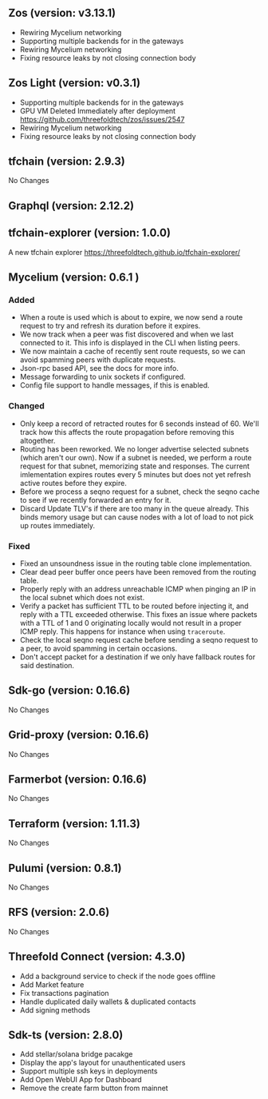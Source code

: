 ## Zos (version: v3.13.1)

- Rewiring Mycelium networking
- Supporting multiple backends for in the gateways
- Rewiring Mycelium networking
- Fixing resource leaks by not closing connection body

## Zos Light (version: v0.3.1)

- Supporting multiple backends for in the gateways
- GPU VM Deleted Immediately after deployment https://github.com/threefoldtech/zos/issues/2547
- Rewiring Mycelium networking
- Fixing resource leaks by not closing connection body

## tfchain (version: 2.9.3)

No Changes

## Graphql (version: 2.12.2)

## tfchain-explorer (version: 1.0.0)

A new tfchain explorer https://threefoldtech.github.io/tfchain-explorer/


## Mycelium (version: 0.6.1 )

### Added

- When a route is used which is about to expire, we now send a route request to
  try and refresh its duration before it expires.
- We now track when a peer was fist discovered and when we last connected to it.
  This info is displayed in the CLI when listing peers.
- We now maintain a cache of recently sent route requests, so we can avoid spamming
  peers with duplicate requests.
- Json-rpc based API, see the docs for more info.
- Message forwarding to unix sockets if configured.
- Config file support to handle messages, if this is enabled.

### Changed

- Only keep a record of retracted routes for 6 seconds instead of 60. We'll track
  how this affects the route propagation before removing this altogether.
- Routing has been reworked. We no longer advertise selected subnets (which aren't
  our own). Now if a subnet is needed, we perform a route request for that subnet,
  memorizing state and responses. The current imlementation expires routes every 5
  minutes but does not yet refresh active routes before they expire.
- Before we process a seqno request for a subnet, check the seqno cache to see if
  we recently forwarded an entry for it.
- Discard Update TLV's if there are too many in the queue already. This binds memory
  usage but can cause nodes with a lot of load to not pick up routes immediately.

### Fixed

- Fixed an unsoundness issue in the routing table clone implementation.
- Clear dead peer buffer once peers have been removed from the routing table.
- Properly reply with an address unreachable ICMP when pinging an IP in the local
  subnet which does not exist.
- Verify a packet has sufficient TTL to be routed before injecting it, and reply
  with a TTL exceeded otherwise. This fixes an issue where packets with a TTL of
  1 and 0 originating locally would not result in a proper ICMP reply. This happens
  for instance when using `traceroute`.
- Check the local seqno request cache before sending a seqno request to a peer,
  to avoid spamming in certain occasions.
- Don't accept packet for a destination if we only have fallback routes for said
  destination.


## Sdk-go (version: 0.16.6)

No Changes

## Grid-proxy (version: 0.16.6)

No Changes

## Farmerbot (version: 0.16.6)

No Changes

## Terraform (version: 1.11.3)

No Changes

## Pulumi (version: 0.8.1)

No Changes

## RFS (version: 2.0.6)

No Changes


## Threefold Connect (version: 4.3.0)

- Add a background service to check if the node goes offline
- Add Market feature
- Fix transactions pagination
- Handle duplicated daily wallets & duplicated contacts
- Add signing methods

## Sdk-ts (version: 2.8.0)

- Add stellar/solana bridge pacakge
- Display the app's layout for unauthenticated users
- Support multiple ssh keys in deployments
- Add Open WebUI App for Dashboard
- Remove the create farm button from mainnet
